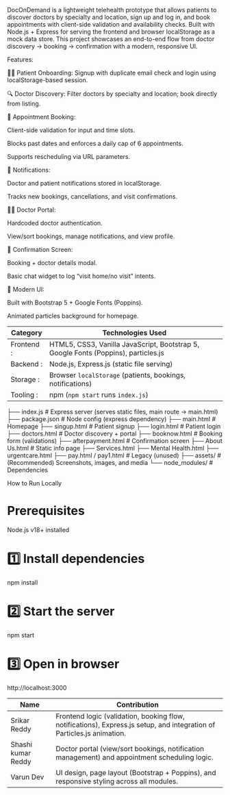 DocOnDemand is a lightweight telehealth prototype that allows patients to discover doctors by specialty and location, sign up and log in, and book appointments with client-side validation and availability checks.
Built with Node.js + Express for serving the frontend and browser localStorage as a mock data store.
This project showcases an end-to-end flow from doctor discovery → booking → confirmation with a modern, responsive UI.

Features:

👩‍⚕️ Patient Onboarding: Signup with duplicate email check and login using localStorage-based session.

🔍 Doctor Discovery: Filter doctors by specialty and location; book directly from listing.

📅 Appointment Booking:

Client-side validation for input and time slots.

Blocks past dates and enforces a daily cap of 6 appointments.

Supports rescheduling via URL parameters.

🔔 Notifications:

Doctor and patient notifications stored in localStorage.

Tracks new bookings, cancellations, and visit confirmations.

🧑‍⚕️ Doctor Portal:

Hardcoded doctor authentication.

View/sort bookings, manage notifications, and view profile.

💬 Confirmation Screen:

Booking + doctor details modal.

Basic chat widget to log “visit home/no visit” intents.

🎨 Modern UI:

Built with Bootstrap 5 + Google Fonts (Poppins).

Animated particles background for homepage.






| Category     | Technologies Used                                                                  |
| ------------ | ---------------------------------------------------------------------------------- |
| Frontend :   | HTML5, CSS3, Vanilla JavaScript, Bootstrap 5, Google Fonts (Poppins), particles.js |
|  Backend :   | Node.js, Express.js (static file serving)                                          |
|  Storage :   | Browser `localStorage` (patients, bookings, notifications)                         |
|  Tooling :   | npm (`npm start` runs `index.js`)                                                  |






├── index.js              # Express server (serves static files, main route → main.html)
├── package.json          # Node config (express dependency)
├── main.html             # Homepage
├── singup.html           # Patient signup
├── login.html            # Patient login
├── doctors.html          # Doctor discovery + portal
├── booknow.html          # Booking form (validations)
├── afterpayment.html     # Confirmation screen
├── About Us.html         # Static info page
├── Services.html
├── Mental Health.html
├── urgentcare.html
├── pay.html / pay1.html  # Legacy (unused)
├── assets/               # (Recommended) Screenshots, images, and media
└── node_modules/         # Dependencies


How to Run Locally

# Prerequisites
Node.js v18+ installed

# 1️⃣ Install dependencies
npm install

# 2️⃣ Start the server
npm start

# 3️⃣ Open in browser
http://localhost:3000



| Name                | Contribution                                                                                                           |
| ------------------- | ---------------------------------------------------------------------------------------------------------------------- |
| Srikar  Reddy       | Frontend logic (validation, booking flow, notifications), Express.js setup, and integration of Particles.js animation. 
| Shashi kumar Reddy  | Doctor portal (view/sort bookings, notification management) and appointment scheduling logic.                          |
| Varun Dev           | UI design, page layout (Bootstrap + Poppins), and responsive styling across all modules.                               |
